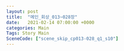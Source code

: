```yaml
---
layout: post
title:  "메인_회상_013~028장"
date:   2021-02-14 07:00:00 +0000
categories: Main
Tags: Story Main
SceneCode: ["scene_skip_cp013-028_q1_s10"]
---
```

